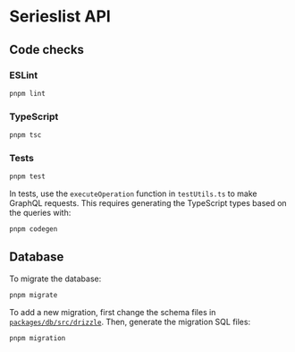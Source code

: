 # Serieslist API

## Code checks

### ESLint

```sh
pnpm lint
```

### TypeScript

```sh
pnpm tsc
```

### Tests

```sh
pnpm test
```

In tests, use the `executeOperation` function in `testUtils.ts` to make 
GraphQL requests. This requires generating the TypeScript types based on the 
queries with:

```sh
pnpm codegen
```


## Database

To migrate the database:

```sh
pnpm migrate
```

To add a new migration, first change the schema files in 
[`packages/db/src/drizzle`](./packages/db/src/drizzle/). Then, generate the 
migration SQL files:

```sh
pnpm migration
```
